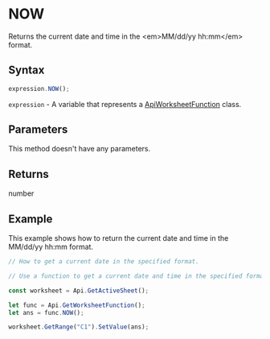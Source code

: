 # NOW

Returns the current date and time in the &lt;em&gt;MM/dd/yy hh:mm&lt;/em&gt; format.

## Syntax

```javascript
expression.NOW();
```

`expression` - A variable that represents a [ApiWorksheetFunction](../ApiWorksheetFunction.md) class.

## Parameters

This method doesn't have any parameters.

## Returns

number

## Example

This example shows how to return the current date and time in the MM/dd/yy hh:mm format.

```javascript editor-xlsx
// How to get a current date in the specified format.

// Use a function to get a current date and time in the specified format.

const worksheet = Api.GetActiveSheet();

let func = Api.GetWorksheetFunction();
let ans = func.NOW(); 

worksheet.GetRange("C1").SetValue(ans);

```
